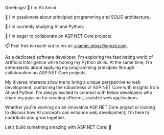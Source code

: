 Greetings! 👋 I'm Ali Amini

👀 I'm passionate about principled programming and SOLID architecture.

🌱 I'm currently studying AI and Python.

💞️ I'm eager to collaborate on ASP.NET Core projects.

📫 Feel free to reach out to me at: aliamini.inbox@gmail.com.

As a dedicated software developer, I'm exploring the fascinating world of Artificial Intelligence while honing my Python skills. At the same time, I'm enthusiastic about applying my programming principles through collaboration on ASP.NET Core projects.

My diverse interests allow me to bring a unique perspective to web development, combining the robustness of ASP.NET Core with insights from AI and Python. I'm always excited to connect with fellow developers who share my passion for creating efficient, scalable web applications.

Whether you're working on an innovative ASP.NET Core project or looking to discuss how AI concepts can enhance web development, I'm here to contribute and grow together.

Let’s build something amazing with ASP.NET Core! 🚀
